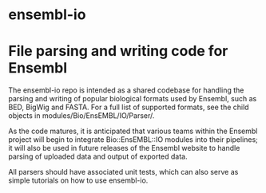 ensembl-io
==========

File parsing and writing code for Ensembl
=========================================

The ensembl-io repo is intended as a shared codebase for handling 
the parsing and writing of popular biological formats used by Ensembl, 
such as BED, BigWig and FASTA. For a full list of supported formats,
see the child objects in modules/Bio/EnsEMBL/IO/Parser/.

As the code matures, it is anticipated that various teams within the
Ensembl project will begin to integrate Bio::EnsEMBL::IO modules into
their pipelines; it will also be used in future releases of the Ensembl
website to handle parsing of uploaded data and output of exported data.

All parsers should have associated unit tests, which can also serve as
simple tutorials on how to use ensembl-io.

